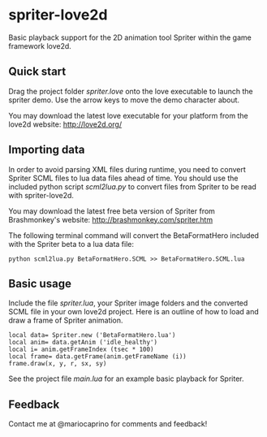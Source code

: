 spriter-love2d
==============

Basic playback support for the 2D animation tool Spriter within the game framework love2d.

Quick start
-----------

Drag the project folder _spriter.love_ onto the love executable to launch the spriter demo. Use the arrow keys to move the demo character about. 

You may download the latest love executable for your platform from the love2d website: http://love2d.org/

Importing data
--------------

In order to avoid parsing XML files during runtime, you need to convert Spriter SCML files to lua data files ahead of time. You should use the included python script _scml2lua.py_ to convert files from Spriter to be read with spriter-love2d.

You may download the latest free beta version of Spriter from Brashmonkey's website: http://brashmonkey.com/spriter.htm

The following terminal command will convert the BetaFormatHero included with the Spriter beta to a lua data file:
	
	python scml2lua.py BetaFormatHero.SCML >> BetaFormatHero.SCML.lua

Basic usage
-----------

Include the file _spriter.lua_, your Spriter image folders and the converted SCML file in your own love2d project. Here is an outline of how to load and draw a frame of Spriter animation.

	local data= Spriter.new ('BetaFormatHero.lua')
	local anim= data.getAnim ('idle_healthy')
	local i= anim.getFrameIndex (tsec * 100)
	local frame= data.getFrame(anim.getFrameName (i))
	frame.draw(x, y, r, sx, sy)

See the project file _main.lua_ for an example basic playback for Spriter.

Feedback
--------

Contact me at @mariocaprino for comments and feedback!


